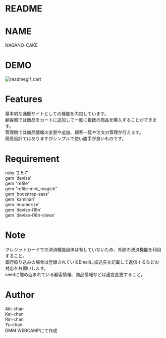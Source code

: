 # README

# NAME
NAGANO-CAKE

# DEMO

![readmegif_cart ](https://user-images.githubusercontent.com/57820414/71867623-400c9d00-314e-11ea-8ab3-d14bbb0f24a8.gif)



# Features
基本的な通販サイトとしての機能を内包しています。  
顧客側では商品をカートに追加して一度に複数の商品を購入することができます。  
管理側では商品情報の変更や追加、顧客一覧や注文の管理が行えます。  
簡易設計ではありますがシンプルで使い勝手が良いものです。  



# Requirement
ruby '2.5.7'  
gem 'devise'  
gem "refile"  
gem "refile-mini_magick"  
gem 'bootstrap-sass'  
gem 'kaminari'  
gem 'enumerize'  
gem 'devise-i18n'  
gem 'devise-i18n-views'  



# Note
クレジットカードでの決済機能自体は有していないため、外部の決済機能を利用すること。  
銀行振り込みの場合は登録されているEmailに振込先を記載して返信するなどの対応をお願いします。  
seedに埋め込まれている顧客情報、商品情報などは適宜変更すること。  



# Author
Aki-chan  
Kei-chan  
Rin-chan  
Yu-chan  
DMM WEBCAMPにて作成  
